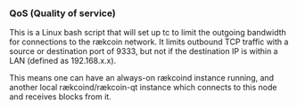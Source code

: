 ### QoS (Quality of service) ###

This is a Linux bash script that will set up tc to limit the outgoing bandwidth for connections to the rӕkcoin network. It limits outbound TCP traffic with a source or destination port of 9333, but not if the destination IP is within a LAN (defined as 192.168.x.x).

This means one can have an always-on rӕkcoind instance running, and another local rӕkcoind/rӕkcoin-qt instance which connects to this node and receives blocks from it.
